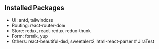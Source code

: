 ## Installed Packages
- UI: antd, tailwindcss
- Routing: react-router-dom
- Store: redux, react-redux, redux-thunk
- Form: formik, yup
- Others: react-beautiful-dnd, sweetalert2, html-react-parser
#   J i r a T e s t  
 